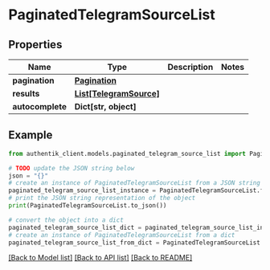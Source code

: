 # PaginatedTelegramSourceList


## Properties

Name | Type | Description | Notes
------------ | ------------- | ------------- | -------------
**pagination** | [**Pagination**](Pagination.md) |  | 
**results** | [**List[TelegramSource]**](TelegramSource.md) |  | 
**autocomplete** | **Dict[str, object]** |  | 

## Example

```python
from authentik_client.models.paginated_telegram_source_list import PaginatedTelegramSourceList

# TODO update the JSON string below
json = "{}"
# create an instance of PaginatedTelegramSourceList from a JSON string
paginated_telegram_source_list_instance = PaginatedTelegramSourceList.from_json(json)
# print the JSON string representation of the object
print(PaginatedTelegramSourceList.to_json())

# convert the object into a dict
paginated_telegram_source_list_dict = paginated_telegram_source_list_instance.to_dict()
# create an instance of PaginatedTelegramSourceList from a dict
paginated_telegram_source_list_from_dict = PaginatedTelegramSourceList.from_dict(paginated_telegram_source_list_dict)
```
[[Back to Model list]](../README.md#documentation-for-models) [[Back to API list]](../README.md#documentation-for-api-endpoints) [[Back to README]](../README.md)



